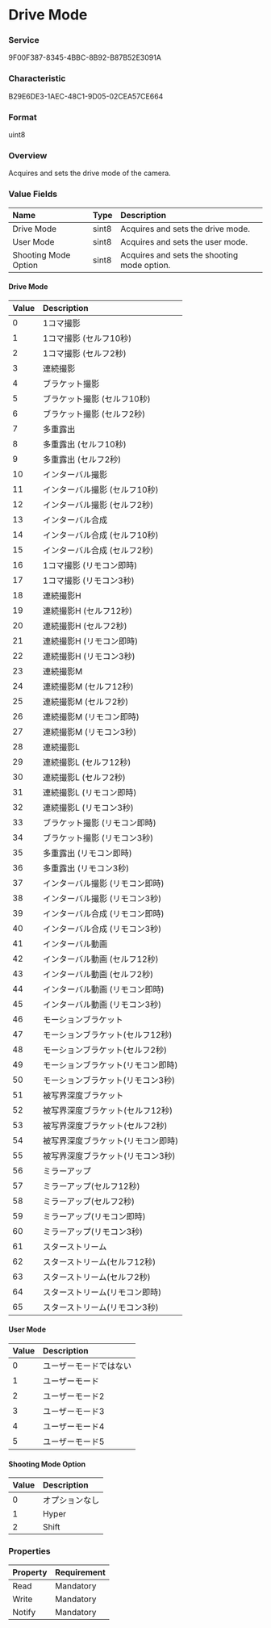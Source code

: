 # Drive Mode

### Service

9F00F387-8345-4BBC-8B92-B87B52E3091A

### Characteristic

B29E6DE3-1AEC-48C1-9D05-02CEA57CE664

### Format

uint8

### Overview

Acquires and sets the drive mode of the camera.

### Value Fields

| Name | Type | Description |
|:--|:--|:--|
| Drive Mode | sint8 | Acquires and sets the drive mode. |
| User Mode | sint8 | Acquires and sets the user mode. |
| Shooting Mode Option | sint8 | Acquires and sets the shooting mode option. |

#### Drive Mode

| Value | Description |
|:--|:--|
| 0 | 1コマ撮影 |
| 1 | 1コマ撮影 (セルフ10秒) |
| 2 | 1コマ撮影 (セルフ2秒) |
| 3 | 連続撮影 |
| 4 | ブラケット撮影 |
| 5 | ブラケット撮影 (セルフ10秒) |
| 6 | ブラケット撮影 (セルフ2秒) |
| 7 | 多重露出 |
| 8 | 多重露出 (セルフ10秒) |
| 9 | 多重露出 (セルフ2秒) |
| 10 | インターバル撮影 |
| 11 | インターバル撮影 (セルフ10秒) |
| 12 | インターバル撮影 (セルフ2秒) |
| 13 | インターバル合成 |
| 14 | インターバル合成 (セルフ10秒) |
| 15 | インターバル合成 (セルフ2秒) |
| 16 | 1コマ撮影 (リモコン即時) |
| 17 | 1コマ撮影 (リモコン3秒) |
| 18 | 連続撮影H |
| 19 | 連続撮影H (セルフ12秒) |
| 20 | 連続撮影H (セルフ2秒) |
| 21 | 連続撮影H (リモコン即時) |
| 22 | 連続撮影H (リモコン3秒) |
| 23 | 連続撮影M |
| 24 | 連続撮影M (セルフ12秒) |
| 25 | 連続撮影M (セルフ2秒) |
| 26 | 連続撮影M (リモコン即時) |
| 27 | 連続撮影M (リモコン3秒) |
| 28 | 連続撮影L |
| 29 | 連続撮影L (セルフ12秒) |
| 30 | 連続撮影L (セルフ2秒) |
| 31 | 連続撮影L (リモコン即時) |
| 32 | 連続撮影L (リモコン3秒) |
| 33 | ブラケット撮影 (リモコン即時) |
| 34 | ブラケット撮影 (リモコン3秒) |
| 35 | 多重露出 (リモコン即時) |
| 36 | 多重露出 (リモコン3秒) |
| 37 | インターバル撮影 (リモコン即時) |
| 38 | インターバル撮影 (リモコン3秒) |
| 39 | インターバル合成 (リモコン即時) |
| 40 | インターバル合成 (リモコン3秒) |
| 41 | インターバル動画 |
| 42 | インターバル動画 (セルフ12秒) |
| 43 | インターバル動画 (セルフ2秒) |
| 44 | インターバル動画 (リモコン即時) |
| 45 | インターバル動画 (リモコン3秒) |
| 46 | モーションブラケット |
| 47 | モーションブラケット(セルフ12秒) |
| 48 | モーションブラケット(セルフ2秒) |
| 49 | モーションブラケット(リモコン即時) |
| 50 | モーションブラケット(リモコン3秒) |
| 51 | 被写界深度ブラケット |
| 52 | 被写界深度ブラケット(セルフ12秒) |
| 53 | 被写界深度ブラケット(セルフ2秒) |
| 54 | 被写界深度ブラケット(リモコン即時) |
| 55 | 被写界深度ブラケット(リモコン3秒) |
| 56 | ミラーアップ |
| 57 | ミラーアップ(セルフ12秒) |
| 58 | ミラーアップ(セルフ2秒) |
| 59 | ミラーアップ(リモコン即時) |
| 60 | ミラーアップ(リモコン3秒) |
| 61 | スターストリーム |
| 62 | スターストリーム(セルフ12秒) |
| 63 | スターストリーム(セルフ2秒) |
| 64 | スターストリーム(リモコン即時) |
| 65 | スターストリーム(リモコン3秒) |

#### User Mode

| Value | Description |
|:--|:--|
| 0 | ユーザーモードではない |
| 1 | ユーザーモード |
| 2 | ユーザーモード2 |
| 3 | ユーザーモード3 |
| 4 | ユーザーモード4 |
| 5 | ユーザーモード5 |

#### Shooting Mode Option

| Value | Description |
|:--|:--|
| 0 | オプションなし |
| 1 | Hyper |
| 2 | Shift |


### Properties

| Property | Requirement |
|:--|:--|
| Read | Mandatory |
| Write | Mandatory |
| Notify | Mandatory |